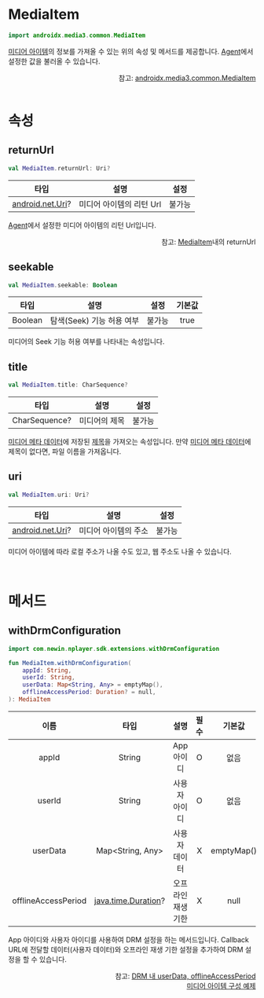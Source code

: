 # MediaItem

```kotlin
import androidx.media3.common.MediaItem
```

[미디어 아이템](https://developer.android.com/reference/androidx/media3/common/MediaItem)의 정보를 가져올 수 있는 위의 속성 및 메서드를 제공합니다. [Agent](../../../agent/home.md)에서 설정한 값을 불러올 수 있습니다.

<div align="right">
참고: <a href="https://developer.android.com/reference/androidx/media3/common/MediaItem">androidx.media3.common.MediaItem</a>
</div>

<br>

# 속성

## returnUrl

```kotlin
val MediaItem.returnUrl: Uri?
```

| 타입 | 설명 | 설정 |
|:----:|---|:---:|
|[android.net.Uri](https://developer.android.com/reference/android/net/Uri)?|미디어 아이템의 리턴 Url| 불가능 |

[Agent](../../../agent/home.md)에서 설정한 미디어 아이템의 리턴 Url입니다.
<div align="right">
참고: <a href="../../../agent/home.md#mediaitem">MediaItem</a>내의 returnUrl
</div>

## seekable

```kotlin
val MediaItem.seekable: Boolean
```

| 타입 | 설명 | 설정 | 기본값 |
|:----:|---|:---:|:---:|
|Boolean|탐색(Seek) 기능 허용 여부 | 불가능 | true |

미디어의 Seek 기능 허용 여부를 나타내는 속성입니다.

## title

```kotlin
val MediaItem.title: CharSequence?
```

| 타입 | 설명 | 설정 |
|:----:|---|:---:|
|CharSequence?|미디어의 제목| 불가능 |

[미디어 메타 데이터](../media-metadata/home.md)에 저장된 [제목](../media-metadata/home.md#title)을 가져오는 속성입니다. 만약 [미디어 메타 데이터](../media-metadata/home.md)에 제목이 없다면, 파일 이름을 가져옵니다.

## uri

```kotlin
val MediaItem.uri: Uri?
```

| 타입 | 설명 | 설정 |
|:----:|---|:---:|
|[android.net.Uri](https://developer.android.com/reference/android/net/Uri)?| 미디어 아이템의 주소 | 불가능 |

미디어 아이템에 따라 로컬 주소가 나올 수도 있고, 웹 주소도 나올 수 있습니다.

<br>

# 메서드

## withDrmConfiguration

```kotlin
import com.newin.nplayer.sdk.extensions.withDrmConfiguration

fun MediaItem.withDrmConfiguration(
    appId: String,
    userId: String,
    userData: Map<String, Any> = emptyMap(),
    offlineAccessPeriod: Duration? = null,
): MediaItem
```

| 이름 | 타입 | 설명 | 필수| 기본값 |
|:---:|:---:|:---:|:--:|:--:|
| appId | String | App 아이디 | O | 없음 | 
| userId | String | 사용자 아이디 | O | 없음 |
| userData | Map<String, Any> | 사용자 데이터 | X | emptyMap() |
| offlineAccessPeriod | [java.time.Duration](https://developer.android.com/reference/java/time/Duration)? | 오프라인 재생 기한 | X | null |

App 아이디와 사용자 아이디를 사용하여 DRM 설정을 하는 메서드입니다.
Callback URL에 전달할 데이터(사용자 데이터)와 오프라인 재생 기한 설정을 추가하여 DRM 설정을 할 수 있습니다.

<div align="right">
참고: <a href="../../../agent/home.md#drm">DRM 내 userData, offlineAccessPeriod</a><br>
<a href="../../how-to-use/home.md#미디어-아이템-구성-예제">미디어 아이템 구성 예제</a>
</div>
